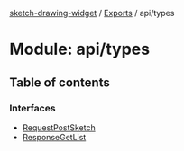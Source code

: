 [sketch-drawing-widget](../README.md) / [Exports](../modules.md) / api/types

# Module: api/types

## Table of contents

### Interfaces

- [RequestPostSketch](../interfaces/api_types.RequestPostSketch.md)
- [ResponseGetList](../interfaces/api_types.ResponseGetList.md)
